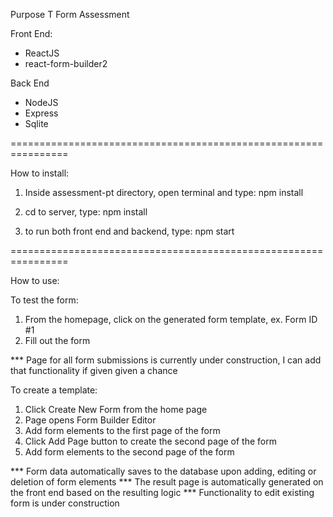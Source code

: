 Purpose T Form Assessment


Front End: 

- ReactJS
- react-form-builder2

Back End

- NodeJS
- Express
- Sqlite

================================================================

How to install:

1. Inside assessment-pt directory, open terminal and type:
npm install

2. cd to server, type:
npm install

3. to run both front end and backend, type:
npm start

================================================================

How to use:

To test the form:

1. From the homepage, click on the generated form template, ex. Form ID #1
2. Fill out the form

*** Page for all form submissions is currently under construction, I can add that functionality if given given a chance

To create a template: 

1. Click Create New Form from the home page
2. Page opens Form Builder Editor
3. Add form elements to the first page of the form
4. Click Add Page button to create the second page of the form
5. Add form elements to the second page of the form

*** Form data automatically saves to the database upon adding, editing or deletion of form elements
*** The result page is automatically generated on the front end based on the resulting logic
*** Functionality to edit existing form is under construction


